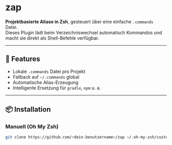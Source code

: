 # zap

**Projektbasierte Aliase in Zsh**, gesteuert über eine einfache `.commands` Datei.  
Dieses Plugin lädt beim Verzeichniswechsel automatisch Kommandos und macht sie direkt als Shell-Befehle verfügbar.

---

## 🔧 Features

- Lokale `.commands` Datei pro Projekt
- Fallback auf `~/.commands` global
- Automatische Alias-Erzeugung
- Intelligente Ersetzung für `gradle`, `npm` u. a.

---

## 📦 Installation

### Manuell (Oh My Zsh)

```bash
git clone https://github.com/<dein-benutzername>/zap ~/.oh-my-zsh/custom/plugins/zap
